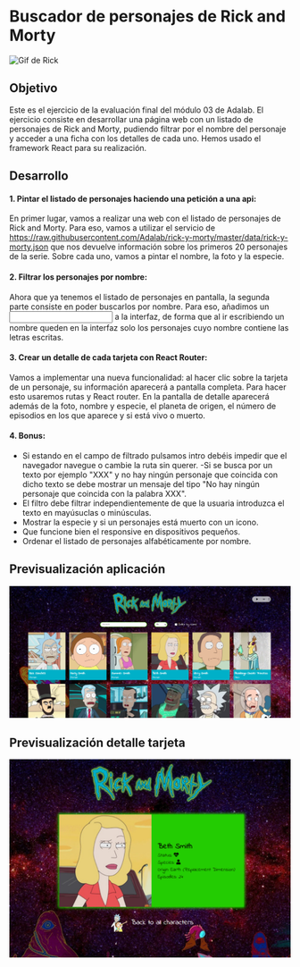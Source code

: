# Buscador de personajes de Rick and Morty

<img alt="Gif de Rick" src="https://media.giphy.com/media/js0dt5JLCU01bvlt7d/giphy.gif" width=620px/>

## Objetivo

Este es el ejercicio de la evaluación final del módulo 03 de Adalab. El ejercicio consiste en desarrollar una página web con un listado de personajes de Rick and Morty, pudiendo filtrar por el nombre del personaje y acceder a una ficha con los detalles de cada uno. Hemos usado el framework React para su realización.

## Desarrollo

#### 1. Pintar el listado de personajes haciendo una petición a una api:

En primer lugar, vamos a realizar una web con el listado de personajes de Rick and Morty. Para eso, vamos a utilizar el servicio de https://raw.githubusercontent.com/Adalab/rick-y-morty/master/data/rick-y-morty.json que nos devuelve información sobre los primeros 20 personajes de la serie. Sobre cada uno, vamos a pintar el nombre, la foto y la especie.

#### 2. Filtrar los personajes por nombre:

Ahora que ya tenemos el listado de personajes en pantalla, la segunda parte consiste en poder buscarlos por nombre. Para eso, añadimos un <input> a la interfaz, de forma que al ir escribiendo un nombre queden en la interfaz solo los personajes cuyo nombre contiene las letras escritas.

#### 3. Crear un detalle de cada tarjeta con React Router:

Vamos a implementar una nueva funcionalidad: al hacer clic sobre la tarjeta de un personaje, su información aparecerá a pantalla completa. Para hacer esto usaremos rutas y React router. En la pantalla de detalle aparecerá además de la foto, nombre y especie, el planeta de origen, el número de episodios en los que aparece y si está vivo o muerto.

#### 4. Bonus:

- Si estando en el campo de filtrado pulsamos intro debéis impedir que el navegador navegue o cambie la ruta sin querer.
  -Si se busca por un texto por ejemplo "XXX" y no hay ningún personaje que coincida con dicho texto se debe mostrar un mensaje del tipo "No hay ningún personaje que coincida con la palabra XXX".
- El filtro debe filtrar independientemente de que la usuaria introduzca el texto en mayúsuclas o minúsculas.
- Mostrar la especie y si un personajes está muerto con un icono.
- Que funcione bien el responsive en dispositivos pequeños.
- Ordenar el listado de personajes alfabéticamente por nombre.

## Previsualización aplicación

<img alt="Previsualización aplicación" title="Previsualización aplicación" src="src/images/proyecto-evaluacion-final.PNG" width=620px/>

## Previsualización detalle tarjeta

<img alt="Previsualización detalle tarjeta" title="Previsualización detalle tarjeta" src="src/images/proyecto-evaluacion-final-detalle.PNG" width=620px/>
